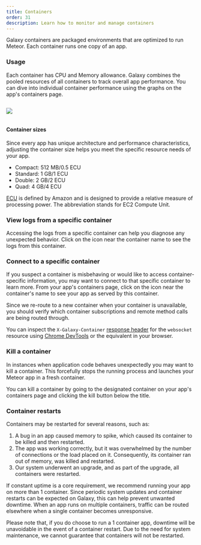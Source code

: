 ```yaml
---
title: Containers
order: 31
description: Learn how to monitor and manage containers
---
```


Galaxy containers are packaged environments that are optimized to run Meteor. Each container runs one copy of an app.

<h3 id="usage">Usage</h3>

Each container has CPU and Memory allowance. Galaxy combines the pooled resources of all containers to track overall app performance. You can dive into individual container performance using the graphs on the app's containers page.

<img src="/images/container-item.png" style="margin: 1em 0;"/>

<h4 id="usage">Container sizes</h4>

Since every app has unique architecture and performance characteristics, adjusting the container size helps you meet the specific resource needs of your app.

- Compact: 512 MB/0.5 ECU
- Standard: 1 GB/1 ECU
- Double: 2 GB/2 ECU
- Quad: 4 GB/4 ECU

[ECU](https://aws.amazon.com/ec2/faqs/#hardware-information) is defined by Amazon and is designed to provide a relative measure of processing power. The abbreviation stands for EC2 Compute Unit.

<h3 id="connect-logs">View logs from a specific container</h3>

Accessing the logs from a specific container can help you diagnose any unexpected behavior. Click on the <span class="icon-document"></span> icon near the container name to see the logs from this container.

<h3 id="connect-container">Connect to a specific container</h3>

If you suspect a container is misbehaving or would like to access container-specific information, you may want to connect to that specific container to learn more. From your app's containers page, click on the <span class="icon-share"></span> icon near the container's name to see your app as served by this container.

Since we re-route to a new container when your container is unavailable, you should verify which container subscriptions and remote method calls are being routed through.

You can inspect the `X-Galaxy-Container` [response header](https://developers.google.com/web/tools/chrome-devtools/profile/network-performance/resource-loading#http-headers) for the `websocket` resource using [Chrome DevTools](https://developer.chrome.com/devtools) or the equivalent in your browser.

<h3 id="kill">Kill a container</h3>

In instances when application code behaves unexpectedly you may want to kill a container. This forcefully stops the  running process and launches your Meteor app in a fresh container.

You can kill a container by going to the designated container on your app's containers page and clicking the kill button below the title.

<h3 id="restarts">Container restarts</h3>

Containers may be restarted for several reasons, such as:

1. A bug in an app caused memory to spike, which caused its container to be killed and then restarted. 
2. The app was working correctly, but it was overwhelmed by the number of connections or the load placed on it. Consequently, its container ran out of memory, was killed and restarted. 
3. Our system underwent an upgrade, and as part of the upgrade, all containers were restarted.

If constant uptime is a core requirement, we recommend running your app on more than 1 container. Since periodic system updates and container restarts can be expected on Galaxy, this can help prevent unwanted downtime. When an app runs on multiple containers, traffic can be routed elsewhere when a single container becomes unresponsive.

Please note that, if you do choose to run a 1 container app, downtime will be unavoidable in the event of a container restart. Due to the need for system maintenance, we cannot guarantee that containers will not be restarted.